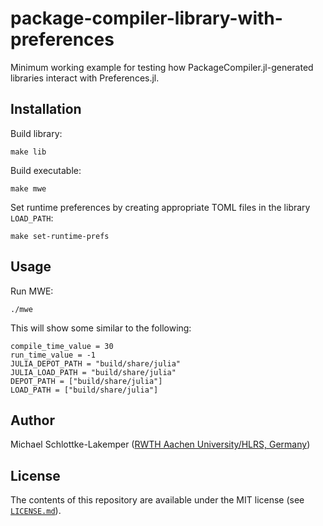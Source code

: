 # package-compiler-library-with-preferences

Minimum working example for testing how PackageCompiler.jl-generated libraries interact with
Preferences.jl.

## Installation

Build library:
```shell
make lib
```

Build executable:
```shell
make mwe
```

Set runtime preferences by creating appropriate TOML files in the library `LOAD_PATH`:
```shell
make set-runtime-prefs
```

## Usage

Run MWE:
```shell
./mwe
```

This will show some similar to the following:
```
compile_time_value = 30
run_time_value = -1
JULIA_DEPOT_PATH = "build/share/julia"
JULIA_LOAD_PATH = "build/share/julia"
DEPOT_PATH = ["build/share/julia"]
LOAD_PATH = ["build/share/julia"]
```


## Author
Michael Schlottke-Lakemper
([RWTH Aachen University/HLRS, Germany](https://lakemper.eu))

## License
The contents of this repository are available under the MIT license (see
[`LICENSE.md`](LICENSE.md)).
